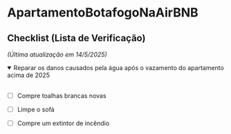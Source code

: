 # ApartamentoBotafogoNaAirBNB

## Checklist (Lista de Verificação)
_(Última atualização em 14/5/2025)_

<details open>
  <summary>Reparar os danos causados ​​pela água após o vazamento do apartamento acima de 2025</summary><br/>
 
- [ ] Compre toalhas brancas novas
- [ ] Limpe o sofá
- [ ] Compre um extintor de incêndio


</details>
